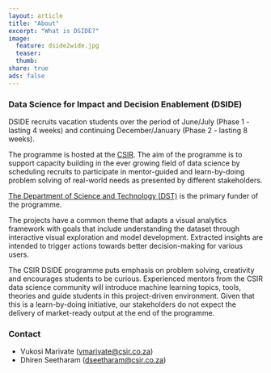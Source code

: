 ```yaml
---
layout: article
title: "About"
excerpt: "What is DSIDE?"
image:
  feature: dside2wide.jpg
  teaser:
  thumb:
share: true
ads: false
---
```

<!-- ![DSIDE Workshop](/images/dside2wide.jpg) -->

### Data Science for Impact and Decision Enablement (DSIDE)

DSIDE recruits vacation students over the period of June/July (Phase 1 - lasting 4 weeks) and continuing December/January (Phase 2 - lasting 8 weeks).

The programme is hosted at the [CSIR](http://www.csir.co.za). The aim of the programme is to support capacity building in the ever growing field of data science by scheduling recruits to participate in mentor-guided and learn-by-doing problem solving of real-world needs as presented by different stakeholders.

[The Department of Science and Technology (DST)](http://www.dst.gov.za) is the primary funder of the programme.

The projects have a common theme that adapts a visual analytics framework with goals that include understanding the dataset through interactive visual exploration and model development. Extracted insights are intended to trigger actions towards better decision-making for various users.

The CSIR DSIDE programme puts emphasis on problem solving, creativity and encourages students to be curious. Experienced mentors from the CSIR data science community will introduce machine learning topics, tools, theories and guide students in this project-driven environment. Given that this is a learn-by-doing initiative, our stakeholders do not expect the delivery of market-ready output at the end of the programme.

### Contact

* Vukosi Marivate (vmarivate@csir.co.za)
* Dhiren Seetharam (dseetharam@csir.co.za)
